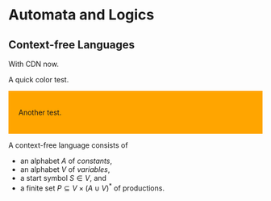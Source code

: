 <!--
author:   Thomas Wilke

email:    thomas.wilke@email.uni-kiel.de

language: en

narrator: US English Female

comment:  A simple demo that shows, how custom styles can be applied to a
          LiaScript document...

link: https://cdn.jsdelivr.net/gh/horstfortytwo/lia-test@0fc66b0d8f679c93ab109bffaef08bdf4ca8c2cd/alog.css
-->

# Automata and Logics

## Context-free Languages

With CDN now.

<div class="testcolor">

A quick color test.

</div>

<div style="background: orange; padding: 20px;">

Another test.

</div>


<div class="definition">

A context-free language consists of 

- an alphabet $A$ of *constants*,
- an alphabet $V$ of *variables*,
- a start symbol $S \in V$, and
- a finite set $P \subseteq V \times (A \cup V)^*$ of productions.

</div>

